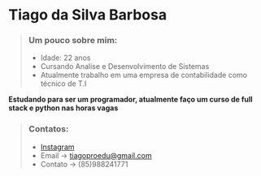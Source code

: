 # Tiago da Silva Barbosa

>  ### Um pouco sobre mim:
> * Idade: 22 anos
> * Cursando Analise e Desenvolvimento de Sistemas
> * Atualmente trabalho em uma empresa de contabilidade como técnico de T.I


 **Estudando para ser um programador, atualmente faço um curso de full stack e python nas horas vagas**

>  ### Contatos:
> *  [Instagram](https://www.instagram.com/_t.i.ago_/)
> *  Email -> tiagoproedu@gmail.com
> *  Contato -> (85)988241771
